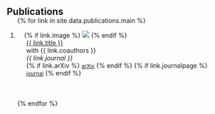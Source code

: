 <h2 id="publications" style="margin: 2px 0px -15px;">Publications</h2>

<div class="publications">
<ol class="bibliography">

{% for link in site.data.publications.main %}

<div style="margin-bottom: 20px; clear: both;">

<li>
<div class="pub-row">
  <div class="col-sm-3 abbr" style="position: relative;padding-right: 15px;padding-left: 15px;">
    {% if link.image %} 
  <img src="{{ link.image }}" class="teaser img-fluid z-depth-1" style="width: auto; height: auto;">
    {% endif %}
  </div>
  <div class="col-sm-9" style="position: relative;padding-right: 15px;padding-left: 20px;">
      <div class="title"><a href="{{ link.arXiv }}">{{ link.title }}</a></div>
      <div class="author">with {{ link.coauthors }}</div>
      <div class="periodical"><em>{{ link.journal }}</em></div>
    <div class="links">
      {% if link.arXiv %} 
      <a href="{{ link.arXiv }}" class="btn btn-sm z-depth-0" role="button" target="_blank" style="font-size:12px;">arXiv</a>
      {% endif %}
      {% if link.journalpage %} 
      <a href="{{ link.journalpage }}" class="btn btn-sm z-depth-0" role="button" target="_blank" style="font-size:12px;">journal</a>
      {% endif %}
    </div>
  </div>
</div>
</li>

  </div>
<br>

{% endfor %}

</ol>
</div>

